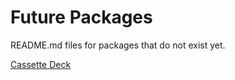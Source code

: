 # Future Packages

README.md files for packages that do not exist yet.

[Cassette Deck](https://github.com/thomasvanlankveld/future-packages/tree/master/cassette-deck)
